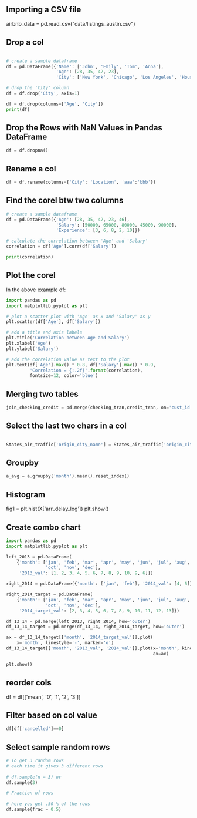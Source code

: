 ## Importing a CSV file

airbnb_data = pd.read_csv("data/listings_austin.csv")

## Drop a col
``` python

# create a sample dataframe
df = pd.DataFrame({'Name': ['John', 'Emily', 'Tom', 'Anna'],
                   'Age': [28, 35, 42, 23],
                   'City': ['New York', 'Chicago', 'Los Angeles', 'Houston']})

# drop the 'City' column
df = df.drop('City', axis=1)

df = df.drop(columns=['Age', 'City'])
print(df)
```
## Drop the Rows with NaN Values in Pandas DataFrame
``` python
df = df.dropna()
```

## Rename a col
``` python
df = df.rename(columns={'City': 'Location', 'aaa':'bbb'})
```

## Find the corel btw two columns

``` python
# create a sample dataframe
df = pd.DataFrame({'Age': [28, 35, 42, 23, 46],
                   'Salary': [50000, 65000, 80000, 45000, 90000],
                   'Experience': [3, 6, 8, 2, 10]})

# calculate the correlation between 'Age' and 'Salary'
correlation = df['Age'].corr(df['Salary'])

print(correlation)
```

## Plot the corel
In the above example df:


``` python
import pandas as pd
import matplotlib.pyplot as plt

# plot a scatter plot with 'Age' as x and 'Salary' as y
plt.scatter(df['Age'], df['Salary'])

# add a title and axis labels
plt.title('Correlation between Age and Salary')
plt.xlabel('Age')
plt.ylabel('Salary')

# add the correlation value as text to the plot
plt.text(df['Age'].max() * 0.8, df['Salary'].max() * 0.9,
         'Correlation = {:.2f}'.format(correlation),
         fontsize=12, color='blue')
```

## Merging two tables

``` python
join_checking_credit = pd.merge(checking_tran,credit_tran, on='cust_id',how='outer')

```
## Select the last two chars in a col
``` python

States_air_traffic['origin_city_name'] = States_air_traffic['origin_city_name'].map(lambda x: str(x)[-2:])

```

## Groupby
``` python
a_avg = a.groupby('month').mean().reset_index()
```
## Histogram

fig1 = plt.hist(X['arr_delay_log'])
plt.show()

## Create combo chart
``` python
import pandas as pd
import matplotlib.pyplot as plt

left_2013 = pd.DataFrame(
    {'month': ['jan', 'feb', 'mar', 'apr', 'may', 'jun', 'jul', 'aug', 'sep',
               'oct', 'nov', 'dec'],
     '2013_val': [1, 2, 3, 4, 5, 6, 7, 8, 9, 10, 9, 6]})

right_2014 = pd.DataFrame({'month': ['jan', 'feb'], '2014_val': [4, 5]})

right_2014_target = pd.DataFrame(
    {'month': ['jan', 'feb', 'mar', 'apr', 'may', 'jun', 'jul', 'aug', 'sep',
               'oct', 'nov', 'dec'],
     '2014_target_val': [2, 3, 4, 5, 6, 7, 8, 9, 10, 11, 12, 13]})

df_13_14 = pd.merge(left_2013, right_2014, how='outer')
df_13_14_target = pd.merge(df_13_14, right_2014_target, how='outer')

ax = df_13_14_target[['month', '2014_target_val']].plot(
    x='month', linestyle='-', marker='o')
df_13_14_target[['month', '2013_val', '2014_val']].plot(x='month', kind='bar',
                                                        ax=ax)

plt.show()
```


## reorder cols
df = df[['mean', '0', '1', '2', '3']]

## Filter based on col value
```python
df[df['cancelled']==0]
```
## Select sample random rows
``` python
# To get 3 random rows
# each time it gives 3 different rows
 
# df.sample(n = 3) or
df.sample(3)
```

``` python
# Fraction of rows
 
# here you get .50 % of the rows
df.sample(frac = 0.5)
```